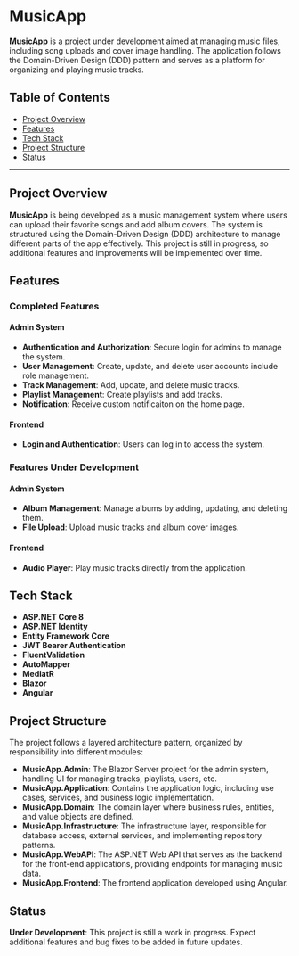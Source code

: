 # MusicApp

**MusicApp** is a project under development aimed at managing music files, including song uploads and cover image handling. The application follows the Domain-Driven Design (DDD) pattern and serves as a platform for organizing and playing music tracks.

## Table of Contents

- [Project Overview](#project-overview)
- [Features](#features)
- [Tech Stack](#tech-stack)
- [Project Structure](#project-structure)
- [Status](#status)

---

## Project Overview

**MusicApp** is being developed as a music management system where users can upload their favorite songs and add album covers. The system is structured using the Domain-Driven Design (DDD) architecture to manage different parts of the app effectively. This project is still in progress, so additional features and improvements will be implemented over time.

## Features

### Completed Features

#### Admin System
- **Authentication and Authorization**: Secure login for admins to manage the system.
- **User Management**: Create, update, and delete user accounts include role management.
- **Track Management**: Add, update, and delete music tracks.
- **Playlist Management**: Create playlists and add tracks.
- **Notification**: Receive custom notificaiton on the home page.  

#### Frontend
- **Login and Authentication**: Users can log in to access the system.

### Features Under Development

#### Admin System
- **Album Management**: Manage albums by adding, updating, and deleting them.
- **File Upload**: Upload music tracks and album cover images.

#### Frontend
- **Audio Player**: Play music tracks directly from the application.



## Tech Stack

- **ASP.NET Core 8**
- **ASP.NET Identity**
- **Entity Framework Core**
- **JWT Bearer Authentication**
- **FluentValidation**
- **AutoMapper**
- **MediatR**
- **Blazor**
- **Angular**

## Project Structure

The project follows a layered architecture pattern, organized by responsibility into different modules:

- **MusicApp.Admin**: The Blazor Server project for the admin system, handling UI for managing tracks, playlists, users, etc.
- **MusicApp.Application**: Contains the application logic, including use cases, services, and business logic implementation.
- **MusicApp.Domain**: The domain layer where business rules, entities, and value objects are defined.
- **MusicApp.Infrastructure**: The infrastructure layer, responsible for database access, external services, and implementing repository patterns.
- **MusicApp.WebAPI**: The ASP.NET Web API that serves as the backend for the front-end applications, providing endpoints for managing music data.
- **MusicApp.Frontend**: The frontend application developed using Angular.

## Status

**Under Development**: This project is still a work in progress. Expect additional features and bug fixes to be added in future updates.
